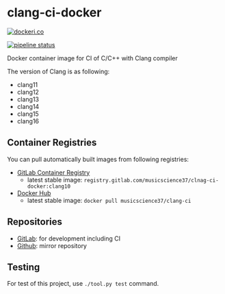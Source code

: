 # clang-ci-docker

[![dockeri.co](https://dockeri.co/image/musicscience37/clang-ci)](https://hub.docker.com/r/musicscience37/clang-ci)

[![pipeline status](https://gitlab.com/MusicScience37/clang-ci-docker/badges/main/pipeline.svg)](https://gitlab.com/MusicScience37/clang-ci-docker/-/commits/main)

Docker container image for CI of C/C++ with Clang compiler

The version of Clang is as following:

- clang11
- clang12
- clang13
- clang14
- clang15
- clang16

## Container Registries

You can pull automatically built images from following registries:

- [GitLab Container Registry](https://gitlab.com/musicscience37/clang-ci-docker/container_registry)
  - latest stable image: `registry.gitlab.com/musicscience37/clnag-ci-docker:clang10`
- [Docker Hub](https://hub.docker.com/r/musicscience37/clang-ci)
  - latest stable image: `docker pull musicscience37/clang-ci`

## Repositories

- [GitLab](https://gitlab.com/musicscience37/clang-ci-docker):
  for development including CI
- [Github](https://github.com/MusicScience37/clang-ci-docker):
  mirror repository

## Testing

For test of this project,
use `./tool.py test` command.

